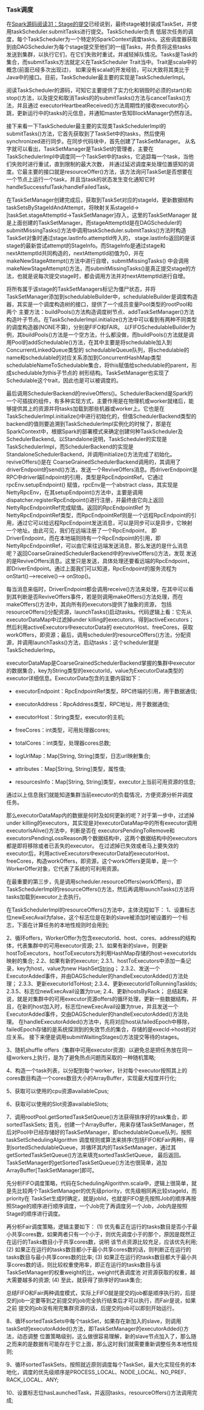 ### Task调度

在[Spark源码阅读31：Stage的提交](./stagesubmit.md)已经说到，最终stage被封装成TaskSet，并使用taskScheduler.submitTasks进行提交。TaskScheduler负责
低层次任务的调度，每个TaskScheduler为一个特定的SparkContext调度tasks。这些调度器获取到由DAGScheduler为每个stage提交至他们的一组Tasks，并负责将这些tasks
发送到集群，以执行它们，在它们失败时重试，并减轻掉队情况。Tasks是Task的集合，而submitTasks方法就定义在TaskScheduler Trait当中。Trait是scala中的概念(前面已经多次出现过)，
如果没有scala的开发经验，可以大致将其类比于Java中的接口。目前，TaskScheduler最主要的实现是TaskSchedulerImpl。

阅读TaskScheduler的源码，可知它主要提供了实力化和销毁时必须的start()和stop()方法，以及提交和取消Tasks的的submitTasks()方法与cancelTasks()方法，并且通过
executorHeartbeatReceived()方法周期性的接收executor的心跳，更新运行中的tasks的元信息，并通知master告知BlockManager仍然存活。

接下来看一下TaskScheduler最主要的实现类TaskSchedulerImpl的submitTasks()方法，它首先获取到了TaskSet中的tasks，然后使用synchronized进行同步。在同步代码块中，首先创建了TaskSetManager。
从名字就可以看出，TaskSetManager是TaskSet的管理者，主要在TaskSchedulerImpl中调度同一个TaskSet中的tasks，它追踪每一个task，当他们失败时进行重试，直到限制的最大次数，
并通过延迟调度来处理位置感知的调度。它最主要的接口就是resourceOffer()方法，该方法询问TaskSet是否想要在一个节点上运行一个task，并且当task的状态发生变化通知它时
handleSuccessfulTask/handleFailedTask。

在TaskSetManager创建完成后，获取到TaskSet对应的stageId，更新数据结构taskSetsByStageIdAndAttempt，将映射关系stageId->[taskSet.stageAttemptId->TaskSetManager]存入，这里的TaskSetManager
就是上面创建的TaskSetManager。而stageAttemptId是在DAGScheduler的submitMissingTasks()方法中调用taskScheduler.submitTasks()方法时构造TaskSet对象时通过stage.lastInfo.attemptId传入的，
stage.lastInfo返回的是该stage的最新尝试attempt的StageInfo。而StageInfo是通过stage和nextAttemptId共同构造的，nextAttemptId初值为0，并在makeNewStageAttempt()方法中进行自增，submitMissingTasks()
中会调用makeNewStageAttempt()方法，而submitMissingTasks()是真正提交stage的方法，也就是说每次提交stage时，都会调用方法并对nextAttemptId进行自增。

将所有属于该stage的TaskSetManagers标记为僵尸状态，并将TaskSetManager添加到schedulableBuilder中，schedulableBuilder是调度构造器，其实是一个调度构造树的接口，提供了一个成员变量Pool类型的rootPool和两个
主要方法：buildPools()方法构造调度树节点、addTaskSetManager()方法构造叶子节点。在TaskSchedulerImpl.initialize()方法中可以看到有两种不同类型的调度构造器(NONE不算)，分别是FIFO和FAIR。
以FIFOSchedulableBuilder为例，其buildPools()方法是一个空方法，什么都没做，而buildPools()方法就是调用Pool的addSchedulable()方法，在其中主要是将schedulable加入到ConcurrentLinkedQueue类型的
schedulableQueue队列，将schedulable的name和schedulable的对应关系添加到ConcurrentHashMap类型schedulableNameToSchedulable集合，将this赋值给schedulable的parent，形成schedulable为this子节点的
树形结构。TaskSetManager也实现了Schedulable这个trait，因此也是可以被调度的。

最后调用SchedulerBackend的reviveOffers()。SchedulerBackend是Spark的一个可插拔的组件，有多种实现方式，主要作用是在物理机或worker就绪后，能够提供其上的资源并将tasks加载到那些机器或worker上。它也是在
TaskSchedulerImpl.initialize()中进行初始化的，但值SchedulerBackend类型的backend的值则要追溯到TaskSchedulerImpl实例化的时候了，那是在SparkContext中，根据Spark的部署模式来确定创建何种TaskScheduler及
SchedulerBackend。以Standalone说明，TaskScheduler的实现是TaskSchedulerImpl，而SchedulerBackend的实现是StandaloneSchedulerBackend，并调用initialize()方法完成了初始化。reviveOffers()是在
CoarseGrainedSchedulerBackend调用的，其调用了driverEndpoint的send()方法，发送一个ReviveOffers消息。而driverEndpoint是RPC中driver端Endpoint的引用，类型是RpcEndpointRef。它通过rpcEnv.setupEndpoint()
赋值，rpcEnv是一个abstract class，其实现是NettyRpcEnv，在其setupEndpoint()方法中，主要是调用dispatcher.registerRpcEndpoint()进行注册，并最终由它向上返回NettyRpcEndpointRef完成赋值。返回的RpcEndpointRef
为NettyRpcEndpointRef类型，而RpcEndpointRef则是一个远程RpcEndpoint的引用，通过它可以给远程RpcEndpoint发送消息，可以是同步可以是异步，它映射一个地址。由此可见，我们在远端注册了一个RpcEndpoint，
即DriverEndpoint，而在本地端则持有一个RpcEndpoint的引用，即NettyRpcEndpointRef，可以由它来往远端发送消息，那么发送的是什么消息呢？返回CoarseGrainedSchedulerBackend中的reviveOffers()方法，发现
发送的是ReviveOffers消息。这里只是发送，具体处理还要看远端的RpcEndpoint，即DriverEndpoint。通过上面我们可以知道，RpcEndpoint的服务流程为onStart()-->receive()--> onStop()。

每当消息来临时，DriverEndpoint都会调用receive()方法来处理，在其中可以看到其判断是否ReviveOffers事件，若是则调用makeOffers()方法处理，而在makeOffers()方法中，其向所有的executors提供了抽象的资源，
包括resourceOffers()分配资源，launchTasks()启动tasks。代码逻辑上看：它先从executorDataMap中过滤掉under killing的executors，得到activeExecutors；然后利用activeExecutors中executorData的
executorHost、freeCores，获取workOffers，即资源；最后，调用scheduler的resourceOffers()方法，分配资源，并调用launchTasks()方法，启动tasks：这个scheduler就是TaskSchedulerImp。

executorDataMap是CoarseGrainedSchedulerBackend掌握的集群中executor的数据集合，key为String类型的executorId，value为ExecutorData类型的executor详细信息。ExecutorData包含的主要内容如下：
  * executorEndpoint：RpcEndpointRef类型，RPC终端的引用，用于数据通信;

  * executorAddress：RpcAddress类型，RPC地址，用于数据通信;

  * executorHost：String类型，executor的主机;

  * freeCores：int类型，可用处理器cores;

  * totalCores：int类型，处理器cores总数;

  * logUrlMap：Map[String, String]类型，日志url映射集合;

  * attributes：Map[String, String]类型，属性值;

  * resourcesInfo：Map[String, String]类型，executor上当前可用资源的信息;

通过以上信息我们就能知道集群当前executor的负载情况，方便资源分析并调度任务。

那么executorDataMap内的数据是何时及如何更新的呢？对于第一步中，过滤掉under killing的executors，其实现是对executorDataMap中的所有executor调用executorIsAlive()方法中，判断是否在
executorsPendingToRemove和executorsPendingLossReason两个数据结构中，这两个数据结构中的executors都是即将移除或者已丢失的executor。
在过滤掉已失效或者马上要失效的executor后，利用activeExecutors中executorData的executorHost、freeCores，构造workOffers，即资源，这个workOffers更简单，是一个WorkerOffer对象，它代表了系统的可利用资源。

在最重要的第三步，先是调用scheduler.resourceOffers(workOffers)，即TaskSchedulerImpl的resourceOffers()方法，然后再调用launchTasks()方法将tasks加载到executor上去执行。

在TaskSchedulerImpl的resourceOffers()方法中，主体流程如下：
1、设置标志位newExecAvail为false，这个标志位是在新的slave被添加时被设置的一个标志，下面在计算任务的本地性规则时会用到;

2、循环offers，WorkerOffer为包含executorId、host、cores、address的结构体，代表集群中的可用executor资源;
2.1、如果有新的slave，则更新hostToExecutors，hostToExecutors为利用HashMap存储的host->executorIds映射的集合;
2.2、如果有新的executor;
2.3.1、hostToExecutors中添加一条记录，key为host，value为new HashSet[String]()；
2.3.2、发送一个ExecutorAdded事件，并由DAGScheduler的handleExecutorAdded()方法处理；
2.3.3、更新executorIdToHost;
2.3.4、更新executorIdToRunningTaskIds;
2.3.5、标志位newExecAvail设置为true;
2.4、更新hostsByRack；
总结起来说，就是对集群中的可用executor资源offers的循环处理，更新一些数据结构，并且，在新的host加入时，标志位newExecAvail设置为true，并且发送一个ExecutorAdded事件，交由DAGScheduler的handleExecutorAdded()方法处理。
在handleExecutorAdded()方法中，先将对应host从failedEpoch中移除，failedEpoch存储的是系统探测到的失效节点的集合，存储的是execId->host的对应关系。
接下来便是调用submitWaitingStages()方法提交等待的stages。

3、随机shuffle offers（集群中可用executor资源）以避免总是把任务放在同一组workers上执行，是为了避免热点问题而采取的一种随机策略;

4、构造一个task列表，以分配到每个worker，针对每个executor按照其上的cores数目构造一个cores数目大小的ArrayBuffer，实现最大程度并行化;

5、获取可以使用的cpu资源availableCpus;

6、获取可以使用的Slot资源availableSlots;

7、调用rootPool.getSortedTaskSetQueue()方法获得排序好的task集合，即sortedTaskSets;
首先，创建一个ArrayBuffer，用来存储TaskSetManager，然后对Pool中已经存储好的TaskSetManager，即schedulableQueue队列，按照taskSetSchedulingAlgorithm
调度规则或算法来排序(包括FIFO和Fair两种)，得到sortedSchedulableQueue，并循环其内的TaskSetManager，通过其getSortedTaskSetQueue()方法来填充sortedTaskSetQueue，
最后返回。TaskSetManager的getSortedTaskSetQueue()方法也很简单，追加ArrayBuffer[TaskSetManager]即可。

先分析FIFO调度策略，代码在SchedulingAlgorithm.scala中，逻辑上很简单，就是先比较两个TaskSetManager的优先级priority，优先级相同再比较stageId，而priority在
TaskSet生成时确定，就是jobId，也就是FIFO是先按照Job的顺序再按照Stage的顺序进行顺序调度，一个Job完了再调度另一个Job，Job内是按照Stage的顺序进行调度。

再分析Fair调度策略，逻辑主要如下：
  (1) 优先看正在运行的tasks数目是否小于最小共享cores数，如果两者只有一个小于，则优先调度小于的那个，原因是既然正在运行的Tasks数目小于共享cores数，说明
  该节点资源比较充足，应该优先利用;
  (2) 如果正在运行的tasks数目都小于最小共享cores数的话，则判断正在运行的tasks数目与最小共享cores数的比率;
  (3) 如果正在运行的tasks数目都大于最小共享cores数的话，则比较权重使用率，即正在运行的tasks数目与该TaskSetManager的权重weight的比，weight代表调度池
  对资源获取的权重，越大需要越多的资源;
  (4) 至此，就获得了排序好的task集合;

总结FIFO和Fair两种调度模式，实际上FIFO就是提交的job都是顺序执行的，后提交的job一定要等到之前提交的job完全执行结束后才可以执行，而Fair是说，如果之前
提交的job没有用完集群资源的话，后提交的job可以即刻开始运行。

8、循环sortedTaskSets中每个taskSet，如果存在新加入的slave，则调用taskSet的executorAdded()方法，即TaskSetManager的executorAdded()方法，动态调整
位置策略级别，这么做很容易理解，新的slave节点加入了，那么随之而来的是数据有可能存在于它上面，那么这时我们就需要重新调整任务本地性规则;

9、循环sortedTaskSets，按照就近原则调度每个TaskSet，最大化实现任务的本地化，调度的优先级顺序是PROCESS_LOCAL、NODE_LOCAL、NO_PREF、RACK_LOCAL、ANY;

10、设置标志位hasLaunchedTask，并返回tasks，resourceOffers()方法调用完成;